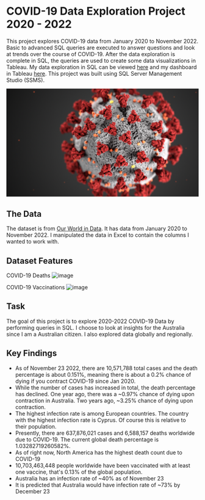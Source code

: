 # COVID-19 Data Exploration Project 2020 - 2022

This project explores COVID-19 data from January 2020 to November 2022. Basic to advanced SQL queries are executed to answer questions and look at trends over the course of COVID-19. After the data exploration is complete in SQL, the queries are used to create some data visualizations in Tableau. My data exploration in SQL can be viewed [here](https://github.com/stubbsdiondra/PortfolioProjects/blob/main/COVID-19%20Data%20Exploration%20Project/COVID-19%20Data%20Exploration%20Project.sql) and my dashboard in Tableau [here](https://public.tableau.com/app/profile/mohammed7801/viz/COVID-19Project_16761235693800/Dashboard1). This project was built using 
SQL Server Management Studio (SSMS).

![alt text](https://github.com/Moahmed01/Portfolio-Projects-/blob/main/COVID-19%20Data%20Exploration%20Project/coronavirus.png)

## The Data

The dataset is from [Our World in Data](https://ourworldindata.org/covid-deaths). It has data from January 2020 to November 2022. I manipulated the data in Excel to contain the columns I wanted to work with.

## Dataset Features

COVID-19 Deaths
![image](https://user-images.githubusercontent.com/83089796/204070449-69db32a5-6768-4086-8e3a-55f9d41f20fd.png)

COVID-19 Vaccinations
![image](https://user-images.githubusercontent.com/83089796/204070487-66a31de0-e126-4565-9bbf-03ad60735d71.png)


## Task

The goal of this project is to explore 2020-2022 COVID-19 Data by performing queries in SQL. I choose to look at insights for the Australia since I am a Australian citizen. I also explored data globally and regionally.


## Key Findings
 - As of November 23 2022, there are 10,571,788 total cases and the death percentage is about 0.151%, meaning there is about a 0.2% chance of dying if you contract COVID-19 since Jan 2020.
 - While the number of cases has increased in total, the death percentage has declined. One year ago, there was a ~0.97% chance of dying upon contraction in Australia. Two years ago, ~3.25% chance of dying upon contraction.
 - The highest infection rate is among European countries. The country with the highest infection rate is Cyprus. Of course this is relative to their population.
 - Presently, there are 637,876,021 cases and 6,588,157 deaths worldwide due to COVID-19. The current global death percentage is 1.03282719260582%.
 - As of right now, North America has the highest death count due to COVID-19
 - 10,703,463,448 people worldwide have been vaccinated with at least one vaccine, that's 0.13% of the global population.
 - Australia has an infection rate of ~40% as of November 23
 - It is predicted that Australia would have infection rate of ~73% by December 23
